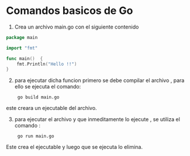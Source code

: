 # Comandos basicos de Go

1. Crea un archivo main.go con el siguiente contenido

```go
package main

import "fmt"

func main()  {
	fmt.Println("Hello !!")
}
```

2. para ejecutar dicha funcion primero se debe compilar el archivo , para ello se ejecuta el comando:

        go build main.go

este creara un ejecutable del archivo.


3. para ejecutar el archivo y que inmeditamente lo ejecute , se utiliza el comando :

        go run main.go


Este crea el ejecutable y luego que se ejecuta lo elimina.